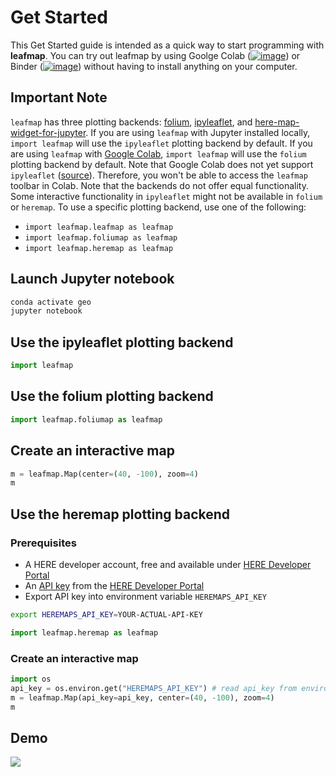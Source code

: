# Get Started

This Get Started guide is intended as a quick way to start programming with **leafmap**. You can try out leafmap by using Goolge Colab ([![image](https://colab.research.google.com/assets/colab-badge.svg)](https://gishub.org/leafmap-colab)) or Binder ([![image](https://binder.pangeo.io/badge_logo.svg)](https://gishub.org/leafmap-pangeo)) without having to install anything on your computer.

## Important Note

`leafmap` has three plotting backends: [folium](https://github.com/python-visualization/folium), [ipyleaflet](https://github.com/jupyter-widgets/ipyleaflet), and [here-map-widget-for-jupyter](https://github.com/heremaps/here-map-widget-for-jupyter). If you are using `leafmap` with Jupyter installed locally, `import leafmap` will use the `ipyleaflet` plotting backend by default. If you are using `leafmap` with [Google Colab](https://githubtocolab.com/giswqs/leafmap/blob/master/examples/notebooks/01_leafmap_intro.ipynb), `import leafmap` will use the `folium` plotting backend by default. Note that Google Colab does not yet support `ipyleaflet` ([source](https://github.com/googlecolab/colabtools/issues/498#issuecomment-695335421)). Therefore, you won't be able to access the `leafmap` toolbar in Colab. Note that the backends do not offer equal functionality. Some interactive functionality in `ipyleaflet` might not be available in `folium` or `heremap`. To use a specific plotting backend, use one of the following:

-   `import leafmap.leafmap as leafmap`
-   `import leafmap.foliumap as leafmap`
-   `import leafmap.heremap as leafmap`

## Launch Jupyter notebook

```bash
conda activate geo
jupyter notebook
```

## Use the ipyleaflet plotting backend

```python
import leafmap
```

## Use the folium plotting backend

```python
import leafmap.foliumap as leafmap
```

## Create an interactive map

```python
m = leafmap.Map(center=(40, -100), zoom=4)
m
```

## Use the heremap plotting backend

### Prerequisites

-   A HERE developer account, free and available under [HERE Developer Portal](https://developer.here.com)
-   An [API key](https://developer.here.com/documentation/identity-access-management/dev_guide/topics/dev-apikey.html) from the [HERE Developer Portal](https://developer.here.com)
-   Export API key into environment variable `HEREMAPS_API_KEY`

```bash
export HEREMAPS_API_KEY=YOUR-ACTUAL-API-KEY
```

```python
import leafmap.heremap as leafmap
```

### Create an interactive map

```python
import os
api_key = os.environ.get("HEREMAPS_API_KEY") # read api_key from environment variable.
m = leafmap.Map(api_key=api_key, center=(40, -100), zoom=4)
m
```

## Demo

![](data/leafmap_demo.gif)
